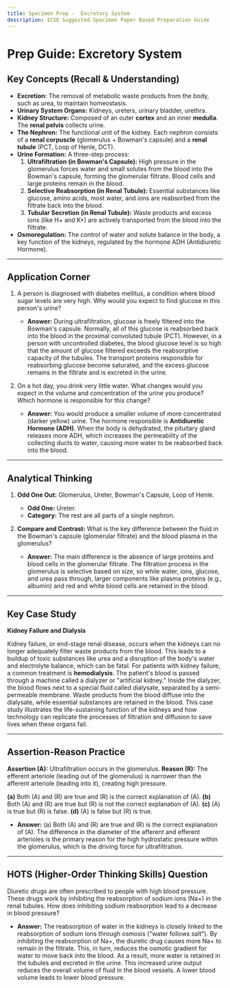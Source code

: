 ```yaml
---
title: Specimen Prep -  Excretory System
description: ICSE Suggested Specimen Paper Based Preparation Guide
---
```


# Prep Guide: Excretory System

## Key Concepts (Recall & Understanding)

*   **Excretion:** The removal of metabolic waste products from the body, such as urea, to maintain homeostasis.
*   **Urinary System Organs:** Kidneys, ureters, urinary bladder, urethra.
*   **Kidney Structure:** Composed of an outer **cortex** and an inner **medulla**. The **renal pelvis** collects urine.
*   **The Nephron:** The functional unit of the kidney. Each nephron consists of a **renal corpuscle** (glomerulus + Bowman's capsule) and a **renal tubule** (PCT, Loop of Henle, DCT).
*   **Urine Formation:** A three-step process:
    1.  **Ultrafiltration (in Bowman's Capsule):** High pressure in the glomerulus forces water and small solutes from the blood into the Bowman's capsule, forming the glomerular filtrate. Blood cells and large proteins remain in the blood.
    2.  **Selective Reabsorption (in Renal Tubule):** Essential substances like glucose, amino acids, most water, and ions are reabsorbed from the filtrate back into the blood.
    3.  **Tubular Secretion (in Renal Tubule):** Waste products and excess ions (like H+ and K+) are actively transported from the blood into the filtrate.
*   **Osmoregulation:** The control of water and solute balance in the body, a key function of the kidneys, regulated by the hormone ADH (Antidiuretic Hormone).

---

## Application Corner

1.  A person is diagnosed with diabetes mellitus, a condition where blood sugar levels are very high. Why would you expect to find glucose in this person's urine?
    *   **Answer:** During ultrafiltration, glucose is freely filtered into the Bowman's capsule. Normally, all of this glucose is reabsorbed back into the blood in the proximal convoluted tubule (PCT). However, in a person with uncontrolled diabetes, the blood glucose level is so high that the amount of glucose filtered exceeds the reabsorptive capacity of the tubules. The transport proteins responsible for reabsorbing glucose become saturated, and the excess glucose remains in the filtrate and is excreted in the urine.

2.  On a hot day, you drink very little water. What changes would you expect in the volume and concentration of the urine you produce? Which hormone is responsible for this change?
    *   **Answer:** You would produce a smaller volume of more concentrated (darker yellow) urine. The hormone responsible is **Antidiuretic Hormone (ADH)**. When the body is dehydrated, the pituitary gland releases more ADH, which increases the permeability of the collecting ducts to water, causing more water to be reabsorbed back into the blood.

---

## Analytical Thinking

1.  **Odd One Out:** Glomerulus, Ureter, Bowman's Capsule, Loop of Henle.
    *   **Odd One:** Ureter.
    *   **Category:** The rest are all parts of a single nephron.

2.  **Compare and Contrast:** What is the key difference between the fluid in the Bowman's capsule (glomerular filtrate) and the blood plasma in the glomerulus?
    *   **Answer:** The main difference is the absence of large proteins and blood cells in the glomerular filtrate. The filtration process in the glomerulus is selective based on size, so while water, ions, glucose, and urea pass through, larger components like plasma proteins (e.g., albumin) and red and white blood cells are retained in the blood.

---

## Key Case Study

**Kidney Failure and Dialysis**

Kidney failure, or end-stage renal disease, occurs when the kidneys can no longer adequately filter waste products from the blood. This leads to a buildup of toxic substances like urea and a disruption of the body's water and electrolyte balance, which can be fatal. For patients with kidney failure, a common treatment is **hemodialysis**. The patient's blood is passed through a machine called a dialyzer or "artificial kidney." Inside the dialyzer, the blood flows next to a special fluid called dialysate, separated by a semi-permeable membrane. Waste products from the blood diffuse into the dialysate, while essential substances are retained in the blood. This case study illustrates the life-sustaining function of the kidneys and how technology can replicate the processes of filtration and diffusion to save lives when these organs fail.

---

## Assertion-Reason Practice

**Assertion (A):** Ultrafiltration occurs in the glomerulus.
**Reason (R):** The efferent arteriole (leading out of the glomerulus) is narrower than the afferent arteriole (leading into it), creating high pressure.

**(a)** Both (A) and (R) are true and (R) is the correct explanation of (A).
**(b)** Both (A) and (R) are true but (R) is not the correct explanation of (A).
**(c)** (A) is true but (R) is false.
**(d)** (A) is false but (R) is true.

*   **Answer:** (a) Both (A) and (R) are true and (R) is the correct explanation of (A). The difference in the diameter of the afferent and efferent arterioles is the primary reason for the high hydrostatic pressure within the glomerulus, which is the driving force for ultrafiltration.

---

## HOTS (Higher-Order Thinking Skills) Question

Diuretic drugs are often prescribed to people with high blood pressure. These drugs work by inhibiting the reabsorption of sodium ions (Na+) in the renal tubules. How does inhibiting sodium reabsorption lead to a decrease in blood pressure?

*   **Answer:** The reabsorption of water in the kidneys is closely linked to the reabsorption of sodium ions through osmosis ("water follows salt"). By inhibiting the reabsorption of Na+, the diuretic drug causes more Na+ to remain in the filtrate. This, in turn, reduces the osmotic gradient for water to move back into the blood. As a result, more water is retained in the tubules and excreted in the urine. This increased urine output reduces the overall volume of fluid in the blood vessels. A lower blood volume leads to lower blood pressure.
